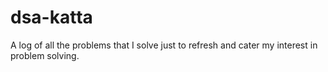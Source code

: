 # dsa-katta
A log of all the problems that I solve just to refresh and cater my interest in problem solving.
